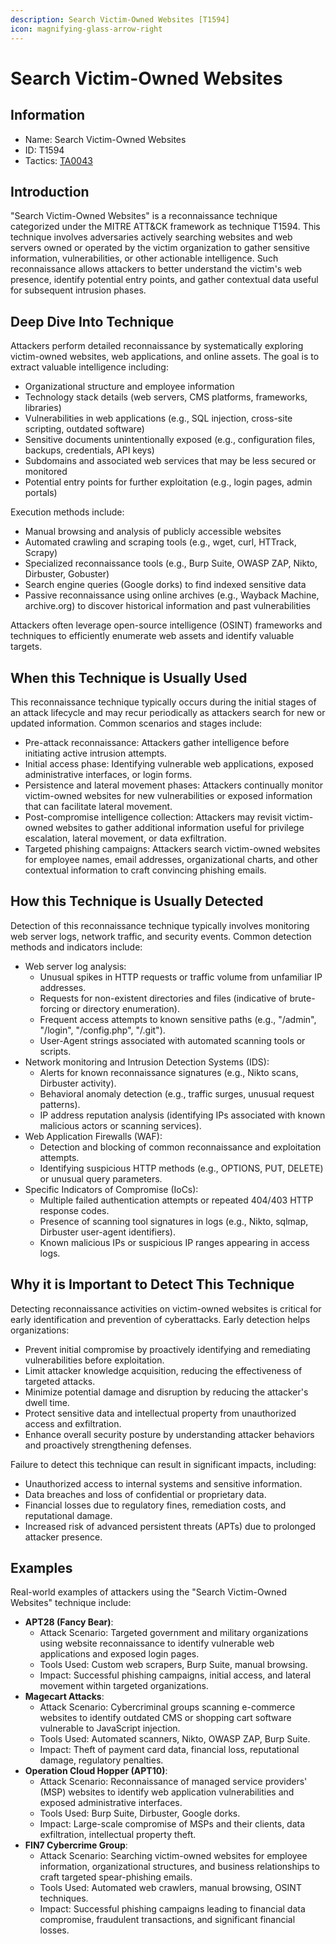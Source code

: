 ```yaml
---
description: Search Victim-Owned Websites [T1594]
icon: magnifying-glass-arrow-right
---
```


# Search Victim-Owned Websites

## Information

* Name: Search Victim-Owned Websites
* ID: T1594
* Tactics: [TA0043](./)

## Introduction

"Search Victim-Owned Websites" is a reconnaissance technique categorized under the MITRE ATT\&CK framework as technique T1594. This technique involves adversaries actively searching websites and web servers owned or operated by the victim organization to gather sensitive information, vulnerabilities, or other actionable intelligence. Such reconnaissance allows attackers to better understand the victim's web presence, identify potential entry points, and gather contextual data useful for subsequent intrusion phases.

## Deep Dive Into Technique

Attackers perform detailed reconnaissance by systematically exploring victim-owned websites, web applications, and online assets. The goal is to extract valuable intelligence including:

* Organizational structure and employee information
* Technology stack details (web servers, CMS platforms, frameworks, libraries)
* Vulnerabilities in web applications (e.g., SQL injection, cross-site scripting, outdated software)
* Sensitive documents unintentionally exposed (e.g., configuration files, backups, credentials, API keys)
* Subdomains and associated web services that may be less secured or monitored
* Potential entry points for further exploitation (e.g., login pages, admin portals)

Execution methods include:

* Manual browsing and analysis of publicly accessible websites
* Automated crawling and scraping tools (e.g., wget, curl, HTTrack, Scrapy)
* Specialized reconnaissance tools (e.g., Burp Suite, OWASP ZAP, Nikto, Dirbuster, Gobuster)
* Search engine queries (Google dorks) to find indexed sensitive data
* Passive reconnaissance using online archives (e.g., Wayback Machine, archive.org) to discover historical information and past vulnerabilities

Attackers often leverage open-source intelligence (OSINT) frameworks and techniques to efficiently enumerate web assets and identify valuable targets.

## When this Technique is Usually Used

This reconnaissance technique typically occurs during the initial stages of an attack lifecycle and may recur periodically as attackers search for new or updated information. Common scenarios and stages include:

* Pre-attack reconnaissance: Attackers gather intelligence before initiating active intrusion attempts.
* Initial access phase: Identifying vulnerable web applications, exposed administrative interfaces, or login forms.
* Persistence and lateral movement phases: Attackers continually monitor victim-owned websites for new vulnerabilities or exposed information that can facilitate lateral movement.
* Post-compromise intelligence collection: Attackers may revisit victim-owned websites to gather additional information useful for privilege escalation, lateral movement, or data exfiltration.
* Targeted phishing campaigns: Attackers search victim-owned websites for employee names, email addresses, organizational charts, and other contextual information to craft convincing phishing emails.

## How this Technique is Usually Detected

Detection of this reconnaissance technique typically involves monitoring web server logs, network traffic, and security events. Common detection methods and indicators include:

* Web server log analysis:
  * Unusual spikes in HTTP requests or traffic volume from unfamiliar IP addresses.
  * Requests for non-existent directories and files (indicative of brute-forcing or directory enumeration).
  * Frequent access attempts to known sensitive paths (e.g., "/admin", "/login", "/config.php", "/.git").
  * User-Agent strings associated with automated scanning tools or scripts.
* Network monitoring and Intrusion Detection Systems (IDS):
  * Alerts for known reconnaissance signatures (e.g., Nikto scans, Dirbuster activity).
  * Behavioral anomaly detection (e.g., traffic surges, unusual request patterns).
  * IP address reputation analysis (identifying IPs associated with known malicious actors or scanning services).
* Web Application Firewalls (WAF):
  * Detection and blocking of common reconnaissance and exploitation attempts.
  * Identifying suspicious HTTP methods (e.g., OPTIONS, PUT, DELETE) or unusual query parameters.
* Specific Indicators of Compromise (IoCs):
  * Multiple failed authentication attempts or repeated 404/403 HTTP response codes.
  * Presence of scanning tool signatures in logs (e.g., Nikto, sqlmap, Dirbuster user-agent identifiers).
  * Known malicious IPs or suspicious IP ranges appearing in access logs.

## Why it is Important to Detect This Technique

Detecting reconnaissance activities on victim-owned websites is critical for early identification and prevention of cyberattacks. Early detection helps organizations:

* Prevent initial compromise by proactively identifying and remediating vulnerabilities before exploitation.
* Limit attacker knowledge acquisition, reducing the effectiveness of targeted attacks.
* Minimize potential damage and disruption by reducing the attacker's dwell time.
* Protect sensitive data and intellectual property from unauthorized access and exfiltration.
* Enhance overall security posture by understanding attacker behaviors and proactively strengthening defenses.

Failure to detect this technique can result in significant impacts, including:

* Unauthorized access to internal systems and sensitive information.
* Data breaches and loss of confidential or proprietary data.
* Financial losses due to regulatory fines, remediation costs, and reputational damage.
* Increased risk of advanced persistent threats (APTs) due to prolonged attacker presence.

## Examples

Real-world examples of attackers using the "Search Victim-Owned Websites" technique include:

* **APT28 (Fancy Bear)**:
  * Attack Scenario: Targeted government and military organizations using website reconnaissance to identify vulnerable web applications and exposed login pages.
  * Tools Used: Custom web scrapers, Burp Suite, manual browsing.
  * Impact: Successful phishing campaigns, initial access, and lateral movement within targeted organizations.
* **Magecart Attacks**:
  * Attack Scenario: Cybercriminal groups scanning e-commerce websites to identify outdated CMS or shopping cart software vulnerable to JavaScript injection.
  * Tools Used: Automated scanners, Nikto, OWASP ZAP, Burp Suite.
  * Impact: Theft of payment card data, financial loss, reputational damage, regulatory penalties.
* **Operation Cloud Hopper (APT10)**:
  * Attack Scenario: Reconnaissance of managed service providers' (MSP) websites to identify web application vulnerabilities and exposed administrative interfaces.
  * Tools Used: Burp Suite, Dirbuster, Google dorks.
  * Impact: Large-scale compromise of MSPs and their clients, data exfiltration, intellectual property theft.
* **FIN7 Cybercrime Group**:
  * Attack Scenario: Searching victim-owned websites for employee information, organizational structures, and business relationships to craft targeted spear-phishing emails.
  * Tools Used: Automated web crawlers, manual browsing, OSINT techniques.
  * Impact: Successful phishing campaigns leading to financial data compromise, fraudulent transactions, and significant financial losses.
